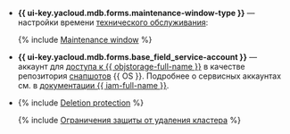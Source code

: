 * **{{ ui-key.yacloud.mdb.forms.maintenance-window-type }}** — настройки времени [технического обслуживания](../../../managed-opensearch/concepts/maintenance.md):

    {% include [Maintenance window](../console/maintenance-window-description.md) %}


* **{{ ui-key.yacloud.mdb.forms.base_field_service-account }}** — аккаунт для [доступа к {{ objstorage-full-name }}](../../../managed-opensearch/operations/s3-access.md) в качестве репозитория [снапшотов](../../../glossary/snapshot.md) {{ OS }}. Подробнее о сервисных аккаунтах см. в [документации {{ iam-full-name }}](../../../iam/concepts/users/service-accounts.md).



* {% include [Deletion protection](../console/deletion-protection.md) %}

    {% include [Ограничения защиты от удаления кластера](../deletion-protection-limits-data.md) %}
